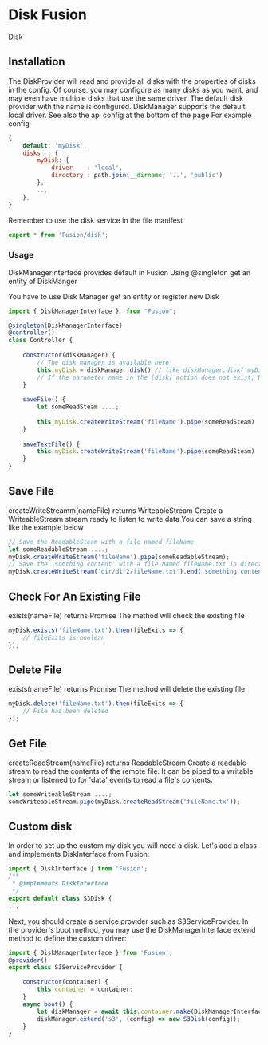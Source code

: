 # Disk Fusion

Disk 

## Installation
The DiskProvider will read and provide all disks with the properties of disks in the config.
Of course, you may configure as many disks as you want, and may even have multiple disks that use the same driver.
The default disk provider with the name is configured. DiskManager supports the default local driver. See also the api config at the bottom of the page
For example config
```js
{
    default: 'myDisk',
    disks  : {
        myDisk: {
            driver    : 'local',
            directory : path.join(__dirname, '..', 'public')
        },
        ...
    },
}
```

Remember to use the disk service in the file manifest
```js
export * from 'Fusion/disk';
```

### Usage
DiskManagerInterface provides default in Fusion
Using @singleton get an entity of DiskManger

You have to use Disk Manager get an entity or register new Disk
```js 
import { DiskManagerInterface }  from "Fusion";

@singleton(DiskManagerInterface)
@controller()
class Controller {
    
    constructor(diskManager) {
        // The disk manager is available here
        this.myDisk = diskManager.disk() // like diskManager.disk('myDisk')
        // If the parameter name in the [disk] action does not exist, Disk Manager will provide the default name
    }
    
    saveFile() {
        let someReadSteam ....;
        
        this.myDisk.createWriteStream('fileName').pipe(someReadSteam)
    }
    
    saveTextFile() {
        this.myDisk.createWriteStream('fileName').pipe(someReadSteam)
    }
}
```

## Save File 
createWriteStreamm(nameFile) returns WriteableStream
Create a WriteableStream stream ready to listen to write data
You can save a string like the example below
```js
// Save the ReadableSteam with a file named fileName
let someReadableStream ....;
myDisk.createWriteStream('fileName').pipe(someReadableStream);
// Save the 'somthing content' with a file named fileName.txt in directory dir/dir2
myDisk.createWriteStream('dir/dir2/fileName.txt').end('something content');
```
## Check For An Existing File
exists(nameFile) returns Promise<boolean>
The method will check the existing file
```js
myDisk.exists('fileName.txt').then(fileExits => {
    // fileExits is boolean
});
```
## Delete File
exists(nameFile) returns Promise<boolean>
The method will delete the existing file
```js
myDisk.delete('fileName.txt').then(fileExits => {
    // File has been deleted
});
```
## Get File
createReadStream(nameFile) returns ReadableStream
Create a readable stream to read the contents of the remote file. It can be piped to a writable stream or listened to for 'data' events to read a file's contents.

```js
let someWriteableStream ....;
someWriteableStream.pipe(myDisk.createReadStream('fileName.tx'));
```
## Custom disk

In order to set up the custom my disk you will need a disk. Let's add a class and implements DiskInterface from Fusion:

```js
import { DiskInterface } from 'Fusion';
/**
 * @implements DiskInterface
 */
export default class S3Disk {
...
```
Next, you should create a service provider such as S3ServiceProvider. In the provider's  boot method, you may use the DiskManagerInterface extend method to define the custom driver:

```js
import { DiskManagerInterface } from 'Fusion';
@provider()
export class S3ServiceProvider {

    constructor(container) {
        this.container = container;
    }
    async boot() {
        let diskManager = await this.container.make(DiskManagerInterface);
        diskManager.extend('s3', (config) => new S3Disk(config));
    }
}
```









